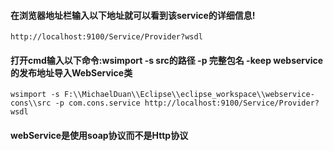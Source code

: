 #### 在浏览器地址栏输入以下地址就可以看到该service的详细信息!

	http://localhost:9100/Service/Provider?wsdl 
#### 打开cmd输入以下命令:wsimport -s src的路径 -p 完整包名 -keep webservice的发布地址导入WebService类

	wsimport -s F:\\MichaelDuan\\Eclipse\\eclipse_workspace\\webservice-cons\\src -p com.cons.service http://localhost:9100/Service/Provider?wsdl
#### webService是使用soap协议而不是Http协议
